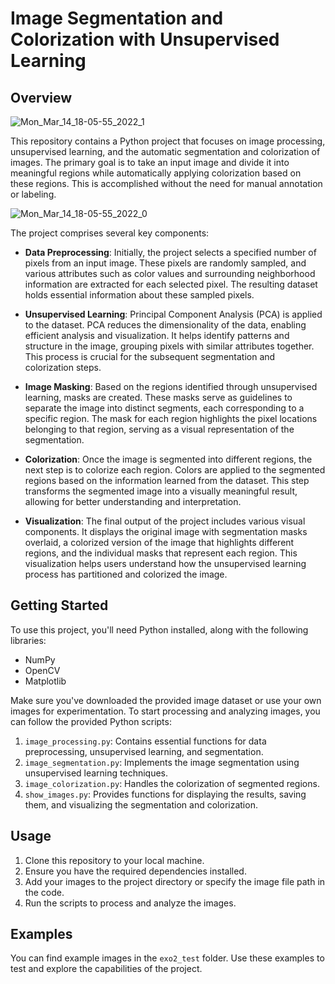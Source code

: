 # Image Segmentation and Colorization with Unsupervised Learning

## Overview

![Mon_Mar_14_18-05-55_2022_1](https://user-images.githubusercontent.com/95425179/166098314-4a28304d-e234-47a3-82b6-2e12886acfcd.jpg)

This repository contains a Python project that focuses on image processing, unsupervised learning, and the automatic segmentation and colorization of images. The primary goal is to take an input image and divide it into meaningful regions while automatically applying colorization based on these regions. This is accomplished without the need for manual annotation or labeling.

![Mon_Mar_14_18-05-55_2022_0](https://user-images.githubusercontent.com/95425179/166098311-eae87f04-c355-47a6-8b8c-c6421936de7d.jpg)

The project comprises several key components:

- **Data Preprocessing**: Initially, the project selects a specified number of pixels from an input image. These pixels are randomly sampled, and various attributes such as color values and surrounding neighborhood information are extracted for each selected pixel. The resulting dataset holds essential information about these sampled pixels.

- **Unsupervised Learning**: Principal Component Analysis (PCA) is applied to the dataset. PCA reduces the dimensionality of the data, enabling efficient analysis and visualization. It helps identify patterns and structure in the image, grouping pixels with similar attributes together. This process is crucial for the subsequent segmentation and colorization steps.

- **Image Masking**: Based on the regions identified through unsupervised learning, masks are created. These masks serve as guidelines to separate the image into distinct segments, each corresponding to a specific region. The mask for each region highlights the pixel locations belonging to that region, serving as a visual representation of the segmentation.

- **Colorization**: Once the image is segmented into different regions, the next step is to colorize each region. Colors are applied to the segmented regions based on the information learned from the dataset. This step transforms the segmented image into a visually meaningful result, allowing for better understanding and interpretation.

- **Visualization**: The final output of the project includes various visual components. It displays the original image with segmentation masks overlaid, a colorized version of the image that highlights different regions, and the individual masks that represent each region. This visualization helps users understand how the unsupervised learning process has partitioned and colorized the image.

## Getting Started

To use this project, you'll need Python installed, along with the following libraries:

- NumPy
- OpenCV
- Matplotlib

Make sure you've downloaded the provided image dataset or use your own images for experimentation. To start processing and analyzing images, you can follow the provided Python scripts:

1. `image_processing.py`: Contains essential functions for data preprocessing, unsupervised learning, and segmentation.
2. `image_segmentation.py`: Implements the image segmentation using unsupervised learning techniques.
3. `image_colorization.py`: Handles the colorization of segmented regions.
4. `show_images.py`: Provides functions for displaying the results, saving them, and visualizing the segmentation and colorization.

## Usage

1. Clone this repository to your local machine.
2. Ensure you have the required dependencies installed.
3. Add your images to the project directory or specify the image file path in the code.
4. Run the scripts to process and analyze the images.

## Examples

You can find example images in the `exo2_test` folder. Use these examples to test and explore the capabilities of the project.



